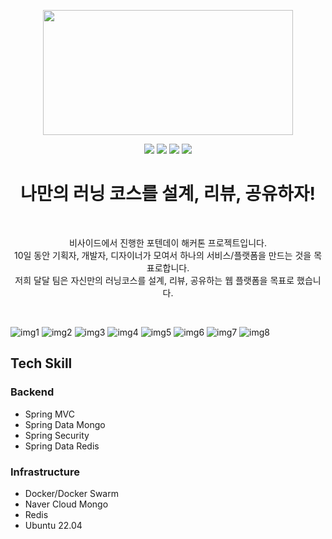 <p align="center">

<img width=400 height=200 src="https://user-images.githubusercontent.com/73744183/232180853-773e3242-9e29-4859-9ec6-484518870276.svg">
</p>

<p align="center">
<img src="https://img.shields.io/badge/SpringBoot-3.0.4-blue">
<img src="https://img.shields.io/badge/Gradle-7.6.1-blue">
<img src="https://img.shields.io/badge/version-v1.0.0-blue">
<img src="https://img.shields.io/badge/license-Apache 2.0-brightgreen.svg"/>
</p>

<h1 align="center">나만의 러닝 코스를 설계, 리뷰, 공유하자!</h1><br/>
<p align="center">
비사이드에서 진행한 포텐데이 해커톤 프로젝트입니다.<br/>
10일 동안 기획자, 개발자, 디자이너가 모여서 하나의 서비스/플랫폼을 만드는 것을 목표로합니다.<br/>
저희 달달 팀은 자신만의 러닝코스를 설계, 리뷰, 공유하는 웹 플랫폼을 목표로 했습니다.
</p><br/>

![img1](https://user-images.githubusercontent.com/73744183/229563407-b2b24f2c-c5ce-4cff-b970-b7e6669106f3.png)
![img2](https://user-images.githubusercontent.com/73744183/229563396-a92e4544-0d87-4cf5-a6ae-e9186620c149.png)
![img3](https://user-images.githubusercontent.com/73744183/229563394-af33f1f1-aa61-42a0-9069-fc73ab5b3f9a.png)
![img4](https://user-images.githubusercontent.com/73744183/229563387-deabea34-a8a7-4c8e-b485-c06c545cf3e0.png)
![img5](https://user-images.githubusercontent.com/73744183/229563376-3db8d7c1-d01b-492d-8b5b-d8f16e55d510.png)
![img6](https://user-images.githubusercontent.com/73744183/229563423-f96dd5c1-bc8e-472f-8ca1-d2a14584f0b3.png)
![img7](https://user-images.githubusercontent.com/73744183/229563420-c885a46c-9982-4923-94d9-883057bd10d6.png)
![img8](https://user-images.githubusercontent.com/73744183/229563415-0a2b0935-a57e-4595-9af4-c510fda450e7.png)


## Tech Skill

### Backend
- Spring MVC
- Spring Data Mongo
- Spring Security
- Spring Data Redis

### Infrastructure
- Docker/Docker Swarm
- Naver Cloud Mongo
- Redis
- Ubuntu 22.04
